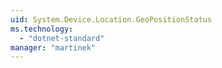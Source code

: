 ```yaml
---
uid: System.Device.Location.GeoPositionStatus
ms.technology: 
  - "dotnet-standard"
manager: "martinek"
---
```

